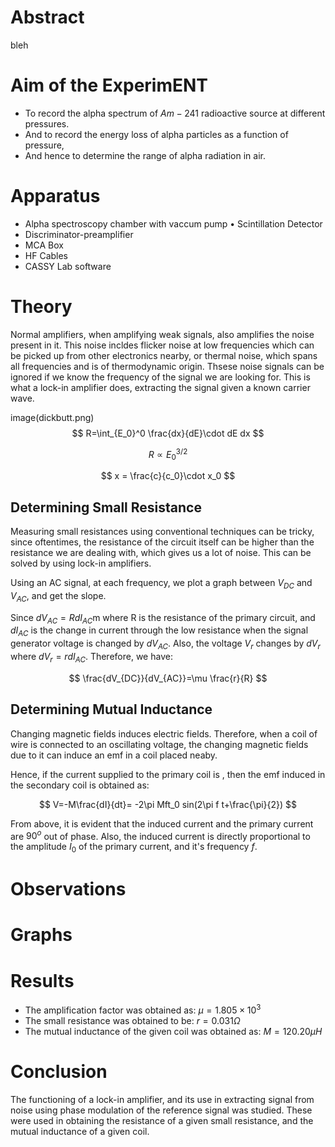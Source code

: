 # Abstract

bleh

# Aim of the ExperimENT

* To record the alpha spectrum of $Am-241$ radioactive source at different pressures.
* And to record the energy loss of alpha particles as a function of pressure,
* And hence to determine the range of alpha radiation in air.

# Apparatus

* Alpha spectroscopy chamber with vaccum pump • Scintillation Detector
* Discriminator-preamplifier
* MCA Box 
* HF Cables
* CASSY Lab software 

# Theory

Normal amplifiers, when amplifying weak signals, also amplifies the noise present in it. This noise incldes flicker noise at low frequencies which can be picked up from other electronics nearby, or thermal noise, which spans all frequencies and is of thermodynamic origin. Thsese noise signals can be ignored if we know the frequency of the signal we are looking for. This is what a lock-in amplifier does, extracting the signal given a known carrier wave.

image(dickbutt.png)
$$
R=\int_{E_0}^0 \frac{dx}{dE}\cdot dE dx
$$


$$
R \propto E_0^{3/2}
$$

$$
x = \frac{c}{c_0}\cdot x_0
$$

## Determining Small Resistance

Measuring small resistances using conventional techniques can be tricky, since oftentimes, the resistance of the circuit itself can be higher than the resistance we are dealing with, which gives us a lot of noise. This can be solved by using lock-in amplifiers.

Using an AC signal, at each frequency, we plot a graph between $V_{DC}$ and $V_{AC}$, and get the slope.

Since $dV_{AC}=RdI_{AC}$m where R is the resistance of the primary circuit, and $dI_{AC}$ is the change in current through the low resistance when the signal generator voltage is changed by $dV_{AC}$. Also, the voltage $V_r$ changes by $dV_r$ where $dV_r=rdI_{AC}$. Therefore, we have:

$$
\frac{dV_{DC}}{dV_{AC}}=\mu \frac{r}{R}
$$

## Determining Mutual Inductance

Changing magnetic fields induces electric fields. Therefore, when a coil of wire is connected to an oscillating voltage, the changing magnetic fields due to it can induce an emf in a coil placed neaby.

Hence, if the current supplied to the primary coil is ,
then the emf induced in the secondary coil is obtained as:

$$
V=-M\frac{dI}{dt}= -2\pi Mft_0 sin(2\pi f t+\frac{\pi}{2})
$$

From above, it is evident that the induced current and the primary current are $90^o$ out of phase. Also, the induced current is directly proportional to the amplitude $I_0$ of the primary current, and it's frequency $f$.

# Observations

# Graphs

# Results

- The amplification factor was obtained as: $\mu = 1.805 \times 10^3$
- The small resistance was obtained to be: $r =0.031\Omega$
- The mutual inductance of the given coil was obtained as: $M = 120.20 \mu H$

# Conclusion

The functioning of a lock-in amplifier, and its use in extracting signal from noise using phase modulation of the reference signal was studied. These were used in obtaining the resistance of a given small resistance, and the mutual inductance of a given coil.





